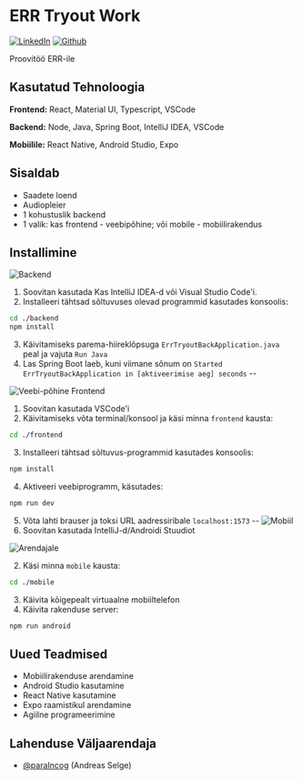 
# ERR Tryout Work
[![LinkedIn](https://custom-icon-badges.demolab.com/badge/LinkedIn-0A66C2?style=for-the-badge&logo=linkedin-white&logoColor=fff)](https://www.linkedin.com/in/selgeandreas/)
[![Github](https://img.shields.io/badge/Github-%23121011.svg?style=for-the-badge&logo=github&logoColor=white)](https://github.com/paraIncog)

Proovitöö ERR-ile

## Kasutatud Tehnoloogia

**Frontend:** React, Material UI, Typescript, VSCode

**Backend:** Node, Java, Spring Boot, IntelliJ IDEA, VSCode

**Mobiilile:** React Native, Android Studio, Expo

## Sisaldab

- Saadete loend
- Audiopleier
- 1 kohustuslik backend
- 1 valik: kas frontend - veebipõhine; või mobile - mobiilirakendus

## Installimine
![Backend](https://img.shields.io/badge/Backend-!Kohustuslik!-darkred?labelColor=gray&style=for-the-badge)
1. Soovitan kasutada Kas IntelliJ IDEA-d või Visual Studio Code'i.
2. Installeeri tähtsad sõltuvuses olevad programmid kasutades konsoolis:
```bash
cd ./backend
npm install
```
3. Käivitamiseks parema-hiireklõpsuga `ErrTryoutBackApplication.java` peal ja vajuta `Run Java`
4. Las Spring Boot laeb, kuni viimane sõnum on `Started ErrTryoutBackApplication in [aktiveerimise aeg] seconds`
--

![Veebi-põhine Frontend](https://img.shields.io/badge/Veebipõhine_frontend-valik_1-blue?labelColor=gray&style=for-the-badge)
1. Soovitan kasutada VSCode'i
2. Käivitamiseks võta terminal/konsool ja käsi minna `frontend` kausta:
```bash
cd ./frontend
```
3. Installeeri tähtsad sõltuvus-programmid kasutades konsoolis:
```bash
npm install
```
4. Aktiveeri veebiprogramm, käsutades:
```bash
npm run dev
```
5. Võta lahti brauser ja toksi URL aadressiribale `localhost:1573`
--
![Mobiil](https://img.shields.io/badge/Mobiilirakendusena-valik_2-darkgreen?labelColor=gray&style=for-the-badge)
1. Soovitan kasutada IntelliJ-d/Androidi Stuudiot

![Arendajale](https://img.shields.io/badge/!Arendajale!-darkred?labelColor=gray&style=for-the-badge)

2. Käsi minna `mobile` kausta:
```bash
cd ./mobile
```
3. Käivita kõigepealt virtuaalne mobiiltelefon
4. Käivita rakenduse server:
```bash
npm run android
```

## Uued Teadmised

- Mobiilirakenduse arendamine
- Android Studio kasutamine
- React Native kasutamine
- Expo raamistikul arendamine
- Agiilne programeerimine

## Lahenduse Väljaarendaja

- [@paraIncog](https://github.com/paraIncog) (Andreas Selge)
